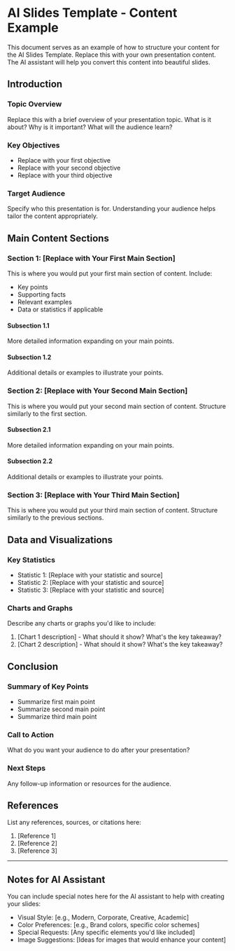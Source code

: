 # AI Slides Template - Content Example

This document serves as an example of how to structure your content for the AI Slides Template. Replace this with your own presentation content. The AI assistant will help you convert this content into beautiful slides.

## Introduction

### Topic Overview
Replace this with a brief overview of your presentation topic. What is it about? Why is it important? What will the audience learn?

### Key Objectives
- Replace with your first objective
- Replace with your second objective
- Replace with your third objective

### Target Audience
Specify who this presentation is for. Understanding your audience helps tailor the content appropriately.

## Main Content Sections

### Section 1: [Replace with Your First Main Section]
This is where you would put your first main section of content. Include:
- Key points
- Supporting facts
- Relevant examples
- Data or statistics if applicable

#### Subsection 1.1
More detailed information expanding on your main points.

#### Subsection 1.2
Additional details or examples to illustrate your points.

### Section 2: [Replace with Your Second Main Section]
This is where you would put your second main section of content. Structure similarly to the first section.

#### Subsection 2.1
More detailed information expanding on your main points.

#### Subsection 2.2
Additional details or examples to illustrate your points.

### Section 3: [Replace with Your Third Main Section]
This is where you would put your third main section of content. Structure similarly to the previous sections.

## Data and Visualizations

### Key Statistics
- Statistic 1: [Replace with your statistic and source]
- Statistic 2: [Replace with your statistic and source]
- Statistic 3: [Replace with your statistic and source]

### Charts and Graphs
Describe any charts or graphs you'd like to include:
1. [Chart 1 description] - What should it show? What's the key takeaway?
2. [Chart 2 description] - What should it show? What's the key takeaway?

## Conclusion

### Summary of Key Points
- Summarize first main point
- Summarize second main point
- Summarize third main point

### Call to Action
What do you want your audience to do after your presentation?

### Next Steps
Any follow-up information or resources for the audience.

## References

List any references, sources, or citations here:
1. [Reference 1]
2. [Reference 2]
3. [Reference 3]

---

## Notes for AI Assistant

You can include special notes here for the AI assistant to help with creating your slides:

- Visual Style: [e.g., Modern, Corporate, Creative, Academic]
- Color Preferences: [e.g., Brand colors, specific color schemes]
- Special Requests: [Any specific elements you'd like included]
- Image Suggestions: [Ideas for images that would enhance your content]
